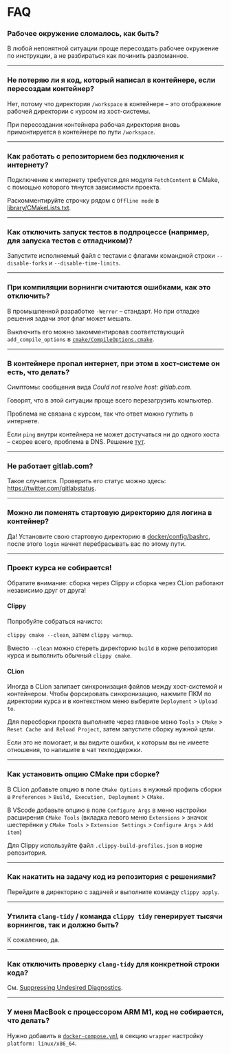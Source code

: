 # FAQ

### Рабочее окружение сломалось, как быть?

В любой непонятной ситуации проще пересоздать рабочее окружение по инструкции, а не разбираться как починить разломанное.

---

### Не потеряю ли я код, который написал в контейнере, если пересоздам контейнер?

Нет, потому что директория `/workspace` в контейнере – это отображение рабочей директории с курсом из хост-системы.

При пересоздании контейнера рабочая директория вновь примонтируется в контейнере по пути `/workspace`.

---

### Как работать с репозиторием без подключения к интернету?

Подключение к интернету требуется для модуля `FetchContent` в CMake, с помощью которого тянутся зависимости проекта.

Раскомментируйте строчку рядом с `Offline mode` в [library/CMakeLists.txt](/library/CMakeLists.txt).

---

### Как отключить запуск тестов в подпроцессе (например, для запуска тестов с отладчиком)?

Запустите исполняемый файл с тестами с флагами командной строки `--disable-forks` и `--disable-time-limits`.

---

### При компиляции ворнинги считаются ошибками, как это отключить?

В промышленной разработке `-Werror` – стандарт.  Но при отладке решения задачи этот флаг может мешать. 

Выключить его можно закомментировав соответствующий `add_compile_options` в [`cmake/CompileOptions.cmake`](/cmake/CompileOptions.cmake).

---

### В контейнере пропал интернет, при этом в хост-системе он есть, что делать?

Симптомы: сообщения вида _Could not resolve host: gitlab.com_.

Говорят, что в этой ситуации проще всего перезагрузить компьютер.

Проблема не связана с курсом, так что ответ можно гуглить в интернете.

Если `ping` внутри контейнера не может достучаться ни до одного хоста – скорее всего, проблема в DNS.
Решение [тут](https://stackoverflow.com/questions/20430371/my-docker-container-has-no-internet).

---

### Не работает gitlab.com?

Такое случается. Проверить его статус можно здесь: https://twitter.com/gitlabstatus.

---

### Можно ли поменять стартовую директорию для логина в контейнер?

Да!
Установите свою стартовую директорию в [docker/config/bashrc](/docker/config/bashrc), после этого `login` начнет перебрасывать вас по этому пути.

---

### Проект курса не собирается!

Обратите внимание: сборка через Clippy и сборка через CLion работают независимо друг от друга!

#### Clippy

Попробуйте собраться начисто:

`clippy cmake --clean`, затем `clippy warmup`.

Вместо `--clean` можно стереть директорию `build` в корне репозитория курса и выполнить обычный `clippy cmake`.

#### CLion

Иногда в CLion залипает синхронизация файлов между хост-системой и контейнером. Чтобы форсировать синхронизацию, нажмите ПКМ по директории курса и в контекстном меню выберите `Deployment` > `Upload to`. 

Для пересборки проекта выполните через главное меню `Tools` > `CMake` > `Reset Cache and Reload Project`, затем запустите сборку нужной цели.

Если это не помогает, и вы видите ошибки, к которым вы не имеете отношения, то напишите в чат техподдержки.

---

### Как установить опцию CMake при сборке?

В CLion добавьте опцию в поле `CMake Options` в нужный профиль сборки в `Preferences` > `Build, Execution, Deployment` > `CMake`.

В VScode добавьте опцию в поле `Configure Args` в меню настройки расширения `CMake Tools` (вкладка левого меню `Extensions` > значок шестерёнки у `CMake Tools` > `Extension Settings` > `Configure Args` > `Add item`)

Для Clippy используйте файл `.clippy-build-profiles.json` в корне репозитория.

---

### Как накатить на задачу код из репозитория с решениями?

Перейдите в директорию с задачей и выполните команду `clippy apply`.

---

### Утилита `clang-tidy` / команда `clippy tidy` генерирует тысячи ворнингов, так и должно быть?

К сожалению, да.

---

### Как отключить проверку `clang-tidy` для конкретной строки кода?

См. [Suppressing Undesired Diagnostics](https://clang.llvm.org/extra/clang-tidy/#suppressing-undesired-diagnostics).

---

### У меня MacBook с процессором ARM M1, код не собирается, что делать?

Нужно добавить в [`docker-compose.yml`](/docker/docker-compose.yml) в секцию `wrapper` настройку `platform: linux/x86_64`.
